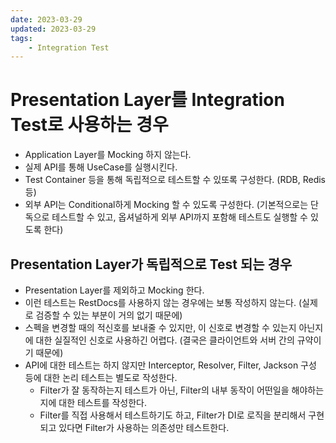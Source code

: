 ```yaml
---
date: 2023-03-29
updated: 2023-03-29
tags:
    - Integration Test
---
```


# Presentation Layer를 Integration Test로 사용하는 경우
- Application Layer를 Mocking 하지 않는다.
- 실제 API를 통해 UseCase를 실행시킨다.
- Test Container 등을 통해 독립적으로 테스트할 수 있또록 구성한다. (RDB, Redis 등)
- 외부 API는 Conditional하게 Mocking 할 수 있도록 구성한다. (기본적으로는 단독으로 테스트할 수 있고, 옵셔널하게 외부 API까지 포함해 테스트도 실행할 수 있도록 한다)


## Presentation Layer가 독립적으로 Test 되는 경우
- Presentation Layer를 제외하고 Mocking 한다.
- 이런 테스트는 RestDocs를 사용하지 않는 경우에는 보통 작성하지 않는다. (실제로 검증할 수 있는 부분이 거의 없기 때문에)
- 스펙을 변경할 때의 적신호를 보내줄 수 있지만, 이 신호로 변경할 수 있는지 아닌지에 대한 실질적인 신호로 사용하긴 어렵다. (결국은 클라이언트와 서버 간의 규약이기 때문에)
- API에 대한 테스트는 하지 않지만 Interceptor, Resolver, Filter, Jackson 구성 등에 대한 논리 테스트는 별도로 작성한다.
  - Filter가 잘 동작하는지 테스트가 아닌, Filter의 내부 동작이 어떤일을 해야하는지에 대한 테스트를 작성한다.
  - Filter를 직접 사용해서 테스트하기도 하고, Filter가 DI로 로직을 분리해서 구현되고 있다면 Filter가 사용하는 의존성만 테스트한다.